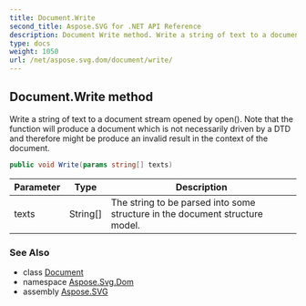 ```yaml
---
title: Document.Write
second_title: Aspose.SVG for .NET API Reference
description: Document Write method. Write a string of text to a document stream opened by open. Note that the function will produce a document which is not necessarily driven by a DTD and therefore might be produce an invalid result in the context of the document
type: docs
weight: 1050
url: /net/aspose.svg.dom/document/write/
---
```

## Document.Write method

Write a string of text to a document stream opened by open(). Note that the function will produce a document which is not necessarily driven by a DTD and therefore might be produce an invalid result in the context of the document.

```csharp
public void Write(params string[] texts)
```

| Parameter | Type | Description |
| --- | --- | --- |
| texts | String[] | The string to be parsed into some structure in the document structure model. |

### See Also

* class [Document](../)
* namespace [Aspose.Svg.Dom](../../../aspose.svg.dom/)
* assembly [Aspose.SVG](../../../)
